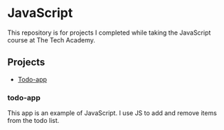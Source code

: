 # JavaScript
 This repository is for projects I completed while taking the JavaScript course at The Tech Academy.
 
 ## Projects
 - [Todo-app]()


### todo-app
This app is an example of JavaScript. I use JS to add and remove items from the todo list.
